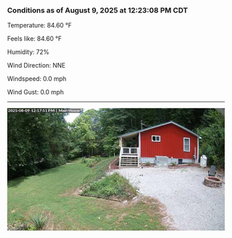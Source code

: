 ### Conditions as of August 9, 2025 at 12:23:08 PM CDT 

Temperature: 84.60 &deg;F

Feels like: 84.60 &deg;F

Humidity: 72%

Wind Direction: NNE

Windspeed: 0.0 mph

Wind Gust: 0.0 mph

---

<img src="./images/latest.jpeg"/>

